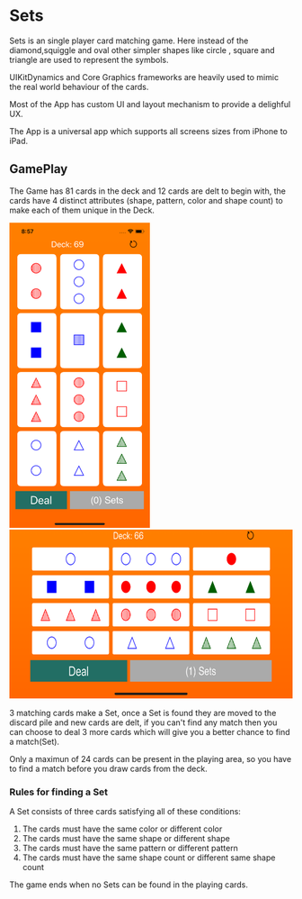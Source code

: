 # Sets

Sets is an single player card matching game. Here instead of the diamond,squiggle and oval other simpler shapes like circle , square and triangle are used to represent the symbols.

UIKitDynamics and Core Graphics frameworks are heavily used to mimic the real world behaviour of the cards.

Most of the App has custom UI and layout mechanism to provide a delighful UX.

The App is a universal app which supports all screens sizes from iPhone to iPad.

## GamePlay

The Game has 81 cards in the deck and 12 cards are delt to begin with, the cards have 4 distinct attributes (shape, pattern,
color and shape count) to make each of them unique in the Deck.
<p align="left">
  <img src="images/home.png" width="250" title="Home">
  <img src="images/landscape.png" height="300" width="600" title="Landscape">
</p>

3 matching cards make a Set, once a Set is found they are moved to the discard pile and new cards are delt, if you can't find any match then you can choose to deal 3 more cards which will give you a better chance to find a match(Set).

Only a maximun of 24 cards can be present in the playing area, so you have to find a match before you draw cards from the deck.

### Rules for finding a Set

A Set consists of three cards satisfying all of these conditions:

1. The cards must have the same color or different color
2. The cards must have the same shape or different shape
3. The cards must have the same pattern or different pattern
4. The cards must have the same shape count or different same shape count


The game ends when no Sets can be found in the playing cards.
